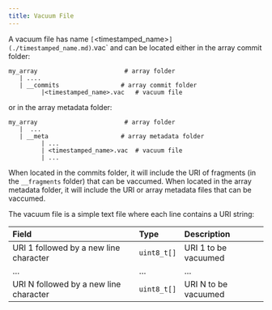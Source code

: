 ```yaml
---
title: Vacuum File
---
```


A vacuum file has name `[`<timestamped_name>`](./timestamped_name.md)`.vac` and can be located either in the array commit folder:

```
my_array                        # array folder
   | ....
   | __commits                 # array commit folder
         |<timestamped_name>.vac   # vacuum file
```

or in the array metadata folder:

```
my_array                        # array folder
   |  ...            
   | __meta                    # array metadata folder
         | ...
         | <timestamped_name>.vac  # vacuum file
         | ...
```

When located in the commits folder, it will include the URI of fragments (in the `__fragments` folder) that can be vaccumed. When located in the array metadata folder, it will include the URI or array metadata files that can be vaccumed.

The vacuum file is a simple text file where each line contains a URI string:

| **Field** | **Type** | **Description** |
| :--- | :--- | :--- |
| URI 1 followed by a new line character | `uint8_t[]` | URI 1 to be vacuumed |
| … | … | … |
| URI N followed by a new line character | `uint8_t[]` | URI N to be vacuumed |
